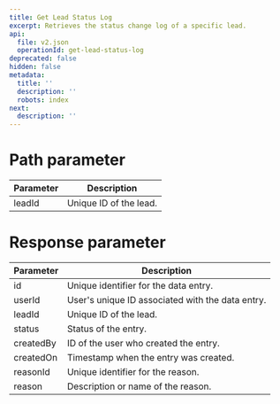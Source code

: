 ```yaml
---
title: Get Lead Status Log
excerpt: Retrieves the status change log of a specific lead.
api:
  file: v2.json
  operationId: get-lead-status-log
deprecated: false
hidden: false
metadata:
  title: ''
  description: ''
  robots: index
next:
  description: ''
---
```

# Path parameter

| Parameter | Description            |
| --------- | ---------------------- |
| leadId    | Unique ID of the lead. |

# Response parameter

| Parameter | Description                                      |
| --------- | ------------------------------------------------ |
| id        | Unique identifier for the data entry.            |
| userId    | User's unique ID associated with the data entry. |
| leadId    | Unique ID of the lead.                           |
| status    | Status of the entry.                             |
| createdBy | ID of the user who created the entry.            |
| createdOn | Timestamp when the entry was created.            |
| reasonId  | Unique identifier for the reason.                |
| reason    | Description or name of the reason.               |